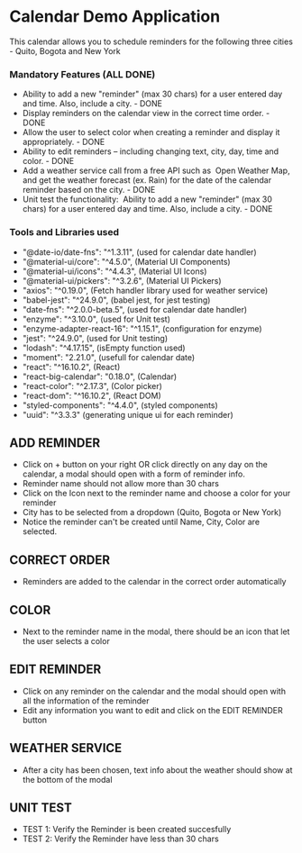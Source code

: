 # Calendar Demo Application
This calendar allows you to schedule reminders for the following three cities - Quito, Bogota and New York

### Mandatory Features (ALL DONE)

- Ability to add a new "reminder" (max 30 chars) for a user entered day and time. Also,
include a city. - DONE
- Display reminders on the calendar view in the correct time order. - DONE
- Allow the user to select color when creating a reminder and display it appropriately. - DONE
- Ability to edit reminders – including changing text, city, day, time and color. - DONE
- Add a weather service call from a free API such as ​ Open Weather Map​ , and get the
weather forecast (ex. Rain) for the date of the calendar reminder based on the city. - DONE
- Unit test the functionality: ​ Ability to add a new "reminder" (max 30 chars) for a user
entered day and time. Also, include a city. - DONE

### Tools and Libraries used

- "@date-io/date-fns": "^1.3.11", (used for calendar date handler)
- "@material-ui/core": "^4.5.0", (Material UI Components)
- "@material-ui/icons": "^4.4.3", (Material UI Icons)
- "@material-ui/pickers": "^3.2.6", (Material UI Pickers)
- "axios": "^0.19.0", (Fetch handler library used for weather service)
- "babel-jest": "^24.9.0", (babel jest, for jest testing)
- "date-fns": "^2.0.0-beta.5", (used for calendar date handler)
- "enzyme": "^3.10.0", (used for Unit test)
- "enzyme-adapter-react-16": "^1.15.1", (configuration for enzyme)
- "jest": "^24.9.0", (used for Unit testing)
- "lodash": "^4.17.15", (isEmpty function used)
- "moment": "2.21.0", (usefull for calendar date)
- "react": "^16.10.2", (React)
- "react-big-calendar": "0.18.0", (Calendar)
- "react-color": "^2.17.3", (Color picker)
- "react-dom": "^16.10.2", (React DOM)
- "styled-components": "^4.4.0", (styled components)
- "uuid": "^3.3.3" (generating unique ui for each reminder)

## ADD REMINDER

- Click on + button on your right OR click directly on any day on the calendar, a modal should open with a form of reminder info.
- Reminder name should not allow more than 30 chars
- Click on the Icon next to the reminder name and choose a color for your reminder 
- City has to be selected from a dropdown (Quito, Bogota or New York)
- Notice the reminder can't be created until Name, City, Color are selected.

## CORRECT ORDER

- Reminders are added to the calendar in the correct order automatically

## COLOR

- Next to the reminder name in the modal, there should be an icon that let the user selects a color

## EDIT REMINDER

- Click on any reminder on the calendar and the modal should open with all the information of the reminder
- Edit any information you want to edit and click on the EDIT REMINDER button

## WEATHER SERVICE

- After a city has been chosen, text info about the weather should show at the bottom of the modal

## UNIT TEST

- TEST 1: Verify the Reminder is been created succesfully
- TEST 2: Verify the Reminder have less than 30 chars
